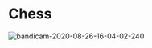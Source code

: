 # Chess

![bandicam-2020-08-26-16-04-02-240](https://user-images.githubusercontent.com/54972727/91351484-61da9300-e7b6-11ea-8f8b-c3b24cb9d484.gif)
